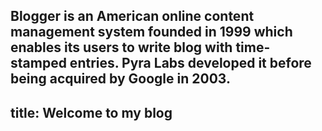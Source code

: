 Blogger is an American online content management system founded in 1999 which enables its users to write blog with time-stamped entries. Pyra Labs developed it before being acquired by Google in 2003. 
---
title: Welcome to my blog
---

